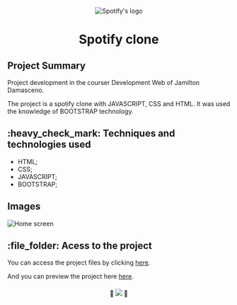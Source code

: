 <p align="center">
  <img src="https://user-images.githubusercontent.com/97169087/193473129-66f5b124-791a-4661-8730-c37bac36567c.png" alt="Spotify's logo"/>
</p>
<h1 align="center">Spotify clone</h1>
<h2>Project Summary</h2>
<p>Project development in the courser Development Web of Jamilton Damasceno.</p>
<p>The project is a spotify clone with JAVASCRIPT, CSS and HTML. It was used the knowledge of BOOTSTRAP technology.</p> 
<h2>:heavy_check_mark:  Techniques and technologies used</h2>
<ul>
 <li>HTML;</li>
 <li>CSS;</li>
 <li>JAVASCRIPT;</li>
 <li>BOOTSTRAP;</li>
</ul>
<h2>Images</h2>
<img src="https://user-images.githubusercontent.com/97169087/193473033-c6aaba2a-40db-4561-b49f-703cead27ccf.png" alt="Home screen"/>

<h2>:file_folder: Acess to the project</h2>

<p>You can access the project files by clicking <a href="https://github.com/PHDevss/Projeto-Spotify/">here</a>.</p> 
<p>And you can preview the project here <a href="https://phdevss.github.io/Projeto-Spotify/" target="_blank">here</a>.</p> 
<h4 align="center"> 
  🚧 <img src="http://img.shields.io/static/v1?label=STATUS&message=FINISHED&color=GREEN&style=for-the-badge" /> 🚧
